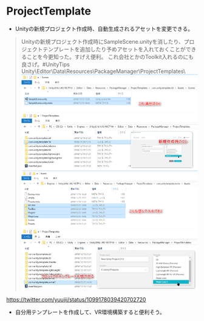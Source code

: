 # ProjectTemplate

-   Unityの新規プロジェクト作成時、自動生成されるアセットを変更できる。

> Unityの新規プロジェクト作成時にSampleScene.unityを消したり、プロジェクトテンプレートを追加したり予めアセットを入れておくことができることを今更知った。すげえ便利。
> これ会社とかのToolkit入れるのにも良さげ。#UnityTips
> Unity\\Editor\\Data\\Resources\\PackageManager\\ProjectTemplates\\
> ![ProjectTemplate1](https://raw.githubusercontent.com/kyourikey/TIL/master/Unity/ProjectTemplate/ProjectTemplate1.png)
> ![ProjectTemplate2](https://raw.githubusercontent.com/kyourikey/TIL/master/Unity/ProjectTemplate/ProjectTemplate2.png)
> ![ProjectTemplate3](https://raw.githubusercontent.com/kyourikey/TIL/master/Unity/ProjectTemplate/ProjectTemplate3.png)
> ![ProjectTemplate4](https://raw.githubusercontent.com/kyourikey/TIL/master/Unity/ProjectTemplate/ProjectTemplate4.png)

<https://twitter.com/yuujii/status/1099178039420702720>

-   自分用テンプレートを作成して、VR環境構築すると便利そう。
